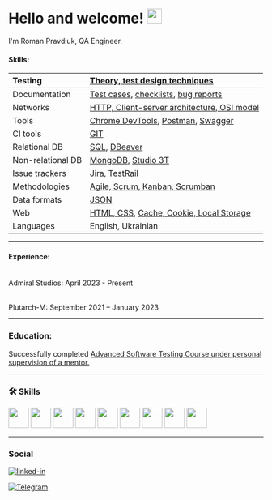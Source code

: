 # Hello and welcome! <img src="https://media.giphy.com/media/hvRJCLFzcasrR4ia7z/giphy.gif" width="29px">

I'm  Roman Pravdiuk, QA Engineer. 

#### Skills:

| Testing | [Theory, test design techniques](https://github.com/RomanPravdiuk/Theory-test-design-techniques) |
| :----------------- | :------------------ |
| Documentation   | [Test cases](https://github.com/RomanPravdiuk/Test-cases), [checklists](https://github.com/RomanPravdiuk/Checklists), [bug reports](https://github.com/RomanPravdiuk/Bug-reports)  |
| Networks   | [HTTP, Client-server architecture, OSI model](https://github.com/RomanPravdiuk/HTTP-Client-server-architecture-OSI-model)  |
| Tools   | [Chrome DevTools](https://github.com/RomanPravdiuk/Chrome-DevTools), [Postman](https://github.com/RomanPravdiuk/Postman), [Swagger](https://github.com/RomanPravdiuk/swaggerhub)  |
| CI tools   |  [GIT](https://github.com/RomanPravdiuk/GIT)  | [BASH]()
| Relational DB   | [SQL](https://github.com/RomanPravdiuk/SQL), [DBeaver](https://github.com/RomanPravdiuk/SQL)  |
| Non-relational DB   | [MongoDB](https://github.com/RomanPravdiuk/NoSQL), [Studio 3T](https://github.com/RomanPravdiuk/NoSQL)  |
| Issue trackers   | [Jira](https://github.com/RomanPravdiuk/JIRA), [TestRail](https://github.com/RomanPravdiuk/TestRail)   |
| Methodologies   | [Agile, Scrum, Kanban, Scrumban](https://github.com/RomanPravdiuk/Agile-Scrum-Kanban-Scrumban) |
| Data formats   | [JSON](https://github.com/RomanPravdiuk/JSON)  |
| Web   | [HTML, CSS](https://github.com/RomanPravdiuk/HTML-CSS), [Cache, Cookie, Local Storage ](https://github.com/RomanPravdiuk/Cache-Cookie-Local-storage) |
| Languages   | English, Ukrainian  |

---

#### Experience:

<br>Admiral Studios: April 2023 - Present

<br>Plutarch-M: September 2021 – January 2023

---

### Education:

Successfully completed [Advanced Software Testing Course under personal supervision of a mentor.](https://ilarionhalushka.github.io/certificates/Roman-Pravdiuk#certificate-of-completion-)

---

### :hammer_and_wrench: Skills

<div>

 <img src="https://user-images.githubusercontent.com/113934709/221174283-ce51f794-02f2-4c91-b24a-eb1e7e026f8a.png" width="40" height="40"/>
 <img src="https://user-images.githubusercontent.com/113934709/221174303-52d1a2ee-047e-4b0a-88fc-97164157d699.png" width="40" height="40"/>
 <img src="https://user-images.githubusercontent.com/113934709/221174306-e6c1f52f-4411-43a6-842f-a21dfa1dcc03.png" width="40" height="40"/>
 <img src="https://user-images.githubusercontent.com/113934709/221174291-e6daa64b-54dd-4ea3-b05f-c63a095856b1.png" width="40" height="40"/>
 <img src="https://user-images.githubusercontent.com/113934709/221174302-3f5e4665-0ef5-4320-90ca-93df9f79bf0d.png" width="40" height="40"/>
 <img src="https://user-images.githubusercontent.com/113934709/221174305-4eff79ea-7a1f-4bf4-b952-8d0c7237d225.png" width="40" height="40"/>
 <img src="https://user-images.githubusercontent.com/113934709/221174290-80c8e1f9-3aa8-4925-bdc3-d20edfa8c5e6.png" width="40" height="40"/>
 <img src="https://user-images.githubusercontent.com/113934709/221174296-dda7d004-2d2c-47c4-8eda-1b873c7272ee.png" width="40" height="40"/>
 <img src="https://user-images.githubusercontent.com/113934709/221174308-6129d0f4-6d48-47ce-8087-6d80e4cdc629.png" width="40" height="40"/>
 
 ---
 
</div>

### Social

<div id="badges">

[![linked-in](https://img.shields.io/badge/LinkedIn-0077B5?style=for-the-badge&logo=LinkedIn&logoColor=white)](https://www.linkedin.com/in/roman-pravdyuk-qa/)
 
<div id="badges">

[![Telegram](https://img.shields.io/badge/Telegram-0077B5?style=for-the-badge&logo=Telegram&logoColor=white)](https://t.me/RomanPravdiukQA)

